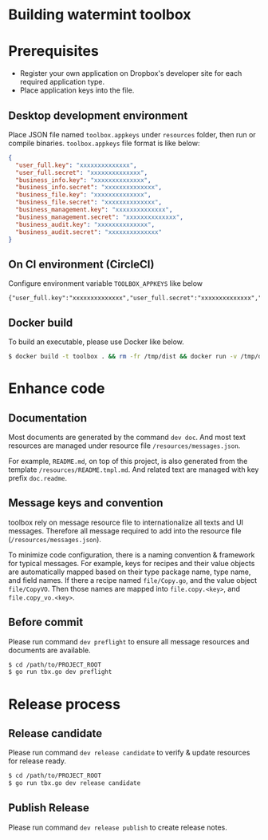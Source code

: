 # Building watermint toolbox

# Prerequisites

* Register your own application on Dropbox's developer site for each required application type.
* Place application keys into the file.

## Desktop development environment

Place JSON file named `toolbox.appkeys` under `resources` folder, then run or compile binaries.
`toolbox.appkeys` file format is like below:

```JSON
{
  "user_full.key": "xxxxxxxxxxxxxx",
  "user_full.secret": "xxxxxxxxxxxxxx",
  "business_info.key": "xxxxxxxxxxxxxx",
  "business_info.secret": "xxxxxxxxxxxxxx",
  "business_file.key": "xxxxxxxxxxxxxx",
  "business_file.secret": "xxxxxxxxxxxxxx",
  "business_management.key": "xxxxxxxxxxxxxx",
  "business_management.secret": "xxxxxxxxxxxxxx",
  "business_audit.key": "xxxxxxxxxxxxxx",
  "business_audit.secret": "xxxxxxxxxxxxxx"
}
```

## On CI environment (CircleCI)

Configure environment variable `TOOLBOX_APPKEYS` like below

```
{"user_full.key":"xxxxxxxxxxxxxx","user_full.secret":"xxxxxxxxxxxxxx","business_info.key":"xxxxxxxxxxxxxx","business_info.secret":"xxxxxxxxxxxxxx","business_file.key":"xxxxxxxxxxxxxx","business_file.secret":"xxxxxxxxxxxxxx","business_management.key":"xxxxxxxxxxxxxx","business_management.secret":"xxxxxxxxxxxxxx","business_audit.key":"xxxxxxxxxxxxxx","business_audit.secret":"xxxxxxxxxxxxxx"}
```

## Docker build

To build an executable, please use Docker like below.

```bash
$ docker build -t toolbox . && rm -fr /tmp/dist && docker run -v /tmp/dist:/dist:rw --rm toolbox
```

# Enhance code

## Documentation

Most documents are generated by the command `dev doc`.
And most text resources are managed under resource file `/resources/messages.json`.

For example, `README.md`, on top of this project, is also generated from the template
`/resources/README.tmpl.md`. And related text are managed with key prefix `doc.readme`.

## Message keys and convention

toolbox rely on message resource file to internationalize all texts and UI messages.
Therefore all message required to add into the resource file (`/resources/messages.json`).

To minimize code configuration, there is a naming convention & framework for typical messages.
For example, keys for recipes and their value objects are automatically mapped based on
their type package name, type name, and field names.
If there a recipe named `file/Copy.go`, and the value object `file/CopyVO`. Then those names are
mapped into `file.copy.<key>`, and `file.copy_vo.<key>`.

## Before commit

Please run command `dev preflight` to ensure all message resources and documents are available.

```bash
$ cd /path/to/PROJECT_ROOT
$ go run tbx.go dev preflight
``` 

# Release process

## Release candidate

Please run command `dev release candidate` to verify & update resources for release ready.

```bash
$ cd /path/to/PROJECT_ROOT
$ go run tbx.go dev release candidate 
```

## Publish Release

Please run command `dev release publish` to create release notes.